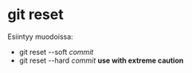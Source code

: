 # git reset

Esiintyy muodoissa:

+ git reset --soft _commit_
+ git reset --hard _commit_ **use with extreme caution**
